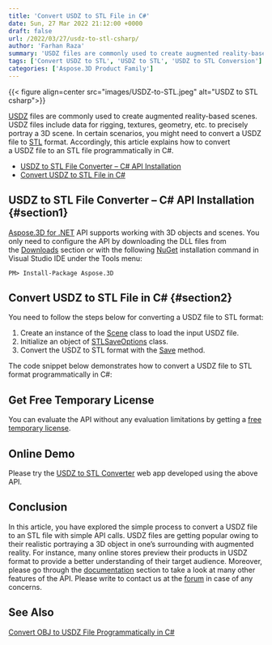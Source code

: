 ```yaml
---
title: 'Convert USDZ to STL File in C#'
date: Sun, 27 Mar 2022 21:12:00 +0000
draft: false
url: /2022/03/27/usdz-to-stl-csharp/
author: 'Farhan Raza'
summary: 'USDZ files are commonly used to create augmented reality-based scenes. USDZ files include data for rigging, textures, geometry, etc. to precisely portray a 3D scene. In certain scenarios, you might need to convert a USDZ file to STL format. Accordingly, this article explains how to **convert a USDZ file to an STL file programmatically in C#.**'
tags: ['Convert USDZ to STL', 'USDZ to STL', 'USDZ to STL Conversion']
categories: ['Aspose.3D Product Family']
---
```




{{< figure align=center src="images/USDZ-to-STL.jpeg" alt="USDZ to STL csharp">}}


[USDZ][1] files are commonly used to create augmented reality-based scenes. USDZ files include data for rigging, textures, geometry, etc. to precisely portray a 3D scene. In certain scenarios, you might need to convert a USDZ file to [STL][2] format. Accordingly, this article explains how to convert a USDZ file to an STL file programmatically in C#.

*   [USDZ to STL File Converter – C# API Installation][3]
*   [Convert USDZ to STL File in C#][4]

## USDZ to STL File Converter – C# API Installation {#section1}

[Aspose.3D for .NET][5] API supports working with 3D objects and scenes. You only need to configure the API by downloading the DLL files from the [Downloads][6] section or with the following [NuGet][7] installation command in Visual Studio IDE under the Tools menu:

```
PM> Install-Package Aspose.3D
```

## Convert USDZ to STL File in C# {#section2}

You need to follow the steps below for converting a USDZ file to STL format:

1.  Create an instance of the [Scene][8] class to load the input USDZ file.
2.  Initialize an object of [STLSaveOptions][9] class.
3.  Convert the USDZ to STL format with the [Save][10] method.

The code snippet below demonstrates how to convert a USDZ file to STL format programmatically in C#:



## Get Free Temporary License

You can evaluate the API without any evaluation limitations by getting a [free temporary license][11].

## Online Demo

Please try the [USDZ to STL Converter][12] web app developed using the above API.

## Conclusion

In this article, you have explored the simple process to convert a USDZ file to an STL file with simple API calls. USDZ files are getting popular owing to their realistic portraying a 3D object in one’s surrounding with augmented reality. For instance, many online stores preview their products in USDZ format to provide a better understanding of their target audience. Moreover, please go through the [documentation][13] section to take a look at many other features of the API. Please write to contact us at the [forum][14] in case of any concerns.

## See Also

[Convert OBJ to USDZ File Programmatically in C#][15]




[1]: https://docs.fileformat.com/3d/usdz/
[2]: https://docs.fileformat.com/cad/stl/
[3]: #section1
[4]: #section2
[5]: https://products.aspose.com/3d/net/
[6]: https://releases.aspose.com/
[7]: https://www.nuget.org/packages/Aspose.3D
[8]: https://apireference.aspose.com/3d/net/aspose.threed/scene
[9]: https://apireference.aspose.com/3d/net/aspose.threed.formats/stlsaveoptions
[10]: https://apireference.aspose.com/3d/net/aspose.threed/scene/methods/save/index
[11]: https://purchase.aspose.com/temporary-license
[12]: https://products.aspose.app/3d/conversion/usdz-to-stl
[13]: https://docs.aspose.com/3d/net/
[14]: https://forum.aspose.com/c/3d
[15]: https://blog.aspose.com/2022/03/01/convert-obj-usdz-csharp/




